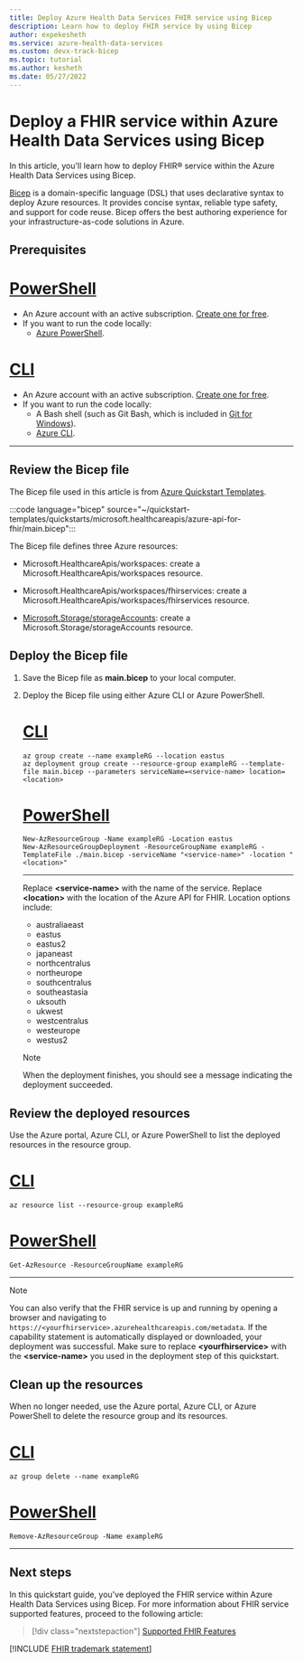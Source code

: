 ```yaml
---
title: Deploy Azure Health Data Services FHIR service using Bicep
description: Learn how to deploy FHIR service by using Bicep
author: expekesheth
ms.service: azure-health-data-services
ms.custom: devx-track-bicep
ms.topic: tutorial
ms.author: kesheth
ms.date: 05/27/2022
---
```


# Deploy a FHIR service within Azure Health Data Services using Bicep

In this article, you'll learn how to deploy FHIR&reg; service within the Azure Health Data Services using Bicep.

[Bicep](../../azure-resource-manager/bicep/overview.md) is a domain-specific language (DSL) that uses declarative syntax to deploy Azure resources. It provides concise syntax, reliable type safety, and support for code reuse. Bicep offers the best authoring experience for your infrastructure-as-code solutions in Azure.

## Prerequisites

# [PowerShell](#tab/PowerShell)

* An Azure account with an active subscription. [Create one for free](https://azure.microsoft.com/pricing/purchase-options/azure-account?cid=msft_learn).
* If you want to run the code locally:
    * [Azure PowerShell](/powershell/azure/install-azure-powershell).

# [CLI](#tab/CLI)

* An Azure account with an active subscription. [Create one for free](https://azure.microsoft.com/pricing/purchase-options/azure-account?cid=msft_learn).
* If you want to run the code locally:
    * A Bash shell (such as Git Bash, which is included in [Git for Windows](https://gitforwindows.org)).
    * [Azure CLI](/cli/azure/install-azure-cli).

---

## Review the Bicep file

The Bicep file used in this article is from [Azure Quickstart Templates](https://azure.microsoft.com/resources/templates/azure-api-for-fhir/).

:::code language="bicep" source="~/quickstart-templates/quickstarts/microsoft.healthcareapis/azure-api-for-fhir/main.bicep":::

The Bicep file defines three Azure resources:

* Microsoft.HealthcareApis/workspaces: create a Microsoft.HealthcareApis/workspaces resource.

* Microsoft.HealthcareApis/workspaces/fhirservices: create a Microsoft.HealthcareApis/workspaces/fhirservices resource.

* [Microsoft.Storage/storageAccounts](/azure/templates/microsoft.storage/storageaccounts): create a Microsoft.Storage/storageAccounts resource.

## Deploy the Bicep file

1. Save the Bicep file as **main.bicep** to your local computer.
1. Deploy the Bicep file using either Azure CLI or Azure PowerShell.

    # [CLI](#tab/CLI)

    ```azurecli
    az group create --name exampleRG --location eastus
    az deployment group create --resource-group exampleRG --template-file main.bicep --parameters serviceName=<service-name> location=<location>
    ```

    # [PowerShell](#tab/PowerShell)

    ```azurepowershell
    New-AzResourceGroup -Name exampleRG -Location eastus
    New-AzResourceGroupDeployment -ResourceGroupName exampleRG -TemplateFile ./main.bicep -serviceName "<service-name>" -location "<location>"
    ```

    ---

    Replace **\<service-name\>** with the name of the service. Replace **\<location\>** with the location of the Azure API for FHIR. Location options include:

    * australiaeast
    * eastus
    * eastus2
    * japaneast
    * northcentralus
    * northeurope
    * southcentralus
    * southeastasia
    * uksouth
    * ukwest
    * westcentralus
    * westeurope
    * westus2

    > [!NOTE]
    > When the deployment finishes, you should see a message indicating the deployment succeeded.

## Review the deployed resources

Use the Azure portal, Azure CLI, or Azure PowerShell to list the deployed resources in the resource group.

# [CLI](#tab/CLI)

```azurecli-interactive
az resource list --resource-group exampleRG
```

# [PowerShell](#tab/PowerShell)

```azurepowershell-interactive
Get-AzResource -ResourceGroupName exampleRG
```

---

> [!NOTE]
> You can also verify that the FHIR service is up and running by opening a browser and navigating to `https://<yourfhirservice>.azurehealthcareapis.com/metadata`. If the capability statement is automatically displayed or downloaded, your deployment was successful. Make sure to replace **\<yourfhirservice\>** with the **\<service-name\>** you used in the deployment step of this quickstart.

## Clean up the resources

When no longer needed, use the Azure portal, Azure CLI, or Azure PowerShell to delete the resource group and its resources.

# [CLI](#tab/CLI)

```azurecli-interactive
az group delete --name exampleRG
```

# [PowerShell](#tab/PowerShell)

```azurepowershell-interactive
Remove-AzResourceGroup -Name exampleRG
```

---

## Next steps

In this quickstart guide, you've deployed the FHIR service within Azure Health Data Services using Bicep. For more information about FHIR service supported features, proceed to the following article:

>[!div class="nextstepaction"]
>[Supported FHIR Features](fhir-features-supported.md)

[!INCLUDE [FHIR trademark statement](../includes/healthcare-apis-fhir-trademark.md)]